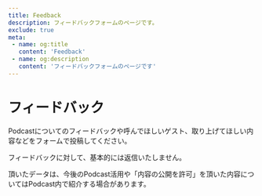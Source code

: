 ```yaml
---
title: Feedback
description: フィードバックフォームのページです。
exclude: true
meta:
 - name: og:title
   content: 'Feedback'
 - name: og:description
   content: 'フィードバックフォームのページです'
---
```

# フィードバック

Podcastについてのフィードバックや呼んでほしいゲスト、取り上げてほしい内容などをフォームで投稿してください。


<form name="ask-question" method="POST" netlify netlify-honeypot="bot-field" hidden>
    <input type="hidden" name="form-name" value="ask-question" />
    <input type="text" name="name" />
    <input type="text" name="email" />
    <input type="text" name="sns-name" />
    <input type="text" name="sns-type" />
    <input type="text" name="message" />
    <input type="text" name="allow-public" />
</form>

<FeedbackFrom />

フィードバックに対して、基本的には返信いたしません。

頂いたデータは、今後のPodcast活用や「内容の公開を許可」を頂いた内容についてはPodcast内で紹介する場合があります。

